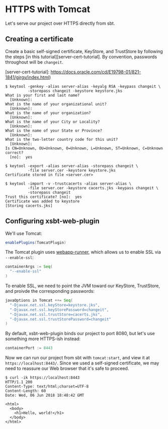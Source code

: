# HTTPS with Tomcat

Let's serve our project over HTTPS directly from sbt.

## Creating a certificate

Create a basic self-signed certificate, KeyStore, and TrustStore by
following the steps [in this tutorial][server-cert-tutorial].  By
convention, passwords throughout will be `changeit`.

[server-cert-tutorial]: https://docs.oracle.com/cd/E19798-01/821-1841/gjrgy/index.html)

```
$ keytool -genkey -alias server-alias -keyalg RSA -keypass changeit \
          -storepass changeit -keystore keystore.jks
What is your first and last name?
  [Unknown]:
What is the name of your organizational unit?
  [Unknown]:
What is the name of your organization?
  [Unknown]:
What is the name of your City or Locality?
  [Unknown]:
What is the name of your State or Province?
  [Unknown]:
What is the two-letter country code for this unit?
  [Unknown]:
Is CN=Unknown, OU=Unknown, O=Unknown, L=Unknown, ST=Unknown, C=Unknown correct?
  [no]:  yes
```

```
$ keytool -export -alias server-alias -storepass changeit \
          -file server.cer -keystore keystore.jks
Certificate stored in file <server.cer>
```

```
$ keytool -import -v -trustcacerts -alias server-alias \
          -file server.cer -keystore cacerts.jks -keypass changeit \
          -storepass changeit
Trust this certificate? [no]:  yes
Certificate was added to keystore
[Storing cacerts.jks]
```

## Configuring xsbt-web-plugin

We'll use Tomcat:

```scala
enablePlugins(TomcatPlugin)
```

The Tomcat plugin uses [webapp-runner], which allows us to enable SSL
via `--enable-ssl`:

[webapp-runner]: https://github.com/jsimone/webapp-runner

```scala
containerArgs := Seq(
  "--enable-ssl"
)
```

To enable SSL, we need to point the JVM toward our KeyStore, TrustStore,
and proivde the corresponding passwords:

```scala
javaOptions in Tomcat ++= Seq(
  "-Djavax.net.ssl.keyStore=keystore.jks",
  "-Djavax.net.ssl.keyStorePassword=changeit",
  "-Djavax.net.ssl.trustStore=cacerts.jks",
  "-Djavax.net.ssl.trustStorePassword=changeit"
)
```

By default, xsbt-web-plugin binds our project to port 8080, but let's
use something more HTTPS-ish instead:

```scala
containerPort := 8443
```

Now we can run our project from sbt with `tomcat:start`, and view it at
`https://localhost:8443/`.  Since we used a self-signed certificate,
we may need to reassure our Web browser that it's safe to proceed.

```
$ curl -ik https://localhost:8443
HTTP/1.1 200
Content-Type: text/html;charset=UTF-8
Content-Length: 60
Date: Wed, 06 Jun 2018 18:48:42 GMT

<html>
  <body>
    <h1>Hello, world!</h1>
  </body>
</html>
```
